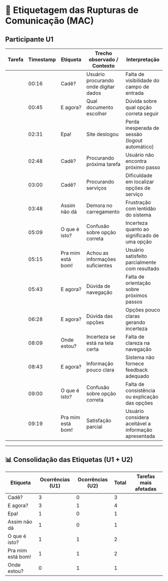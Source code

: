 # 📝 Etiquetagem das Rupturas de Comunicação (MAC)

## Participante U1

| Tarefa | Timestamp | Etiqueta       | Trecho observado / Contexto               | Interpretação |
|--------|-----------|----------------|-------------------------------------------|---------------|
|        | 00:16     | Cadê?          | Usuário procurando onde digitar dados     | Falta de visibilidade do campo de entrada |
|        | 00:45     | E agora?       | Qual documento escolher                   | Dúvida sobre qual opção correta seguir |
|        | 02:31     | Epa!           | Site deslogou                             | Perda inesperada de sessão (logout automático) |
|        | 02:48     | Cadê?          | Procurando próxima tarefa                 | Usuário não encontra próximo passo |
|        | 03:00     | Cadê?          | Procurando serviços                       | Dificuldade em localizar opções de serviço |
|        | 03:48     | Assim não dá   | Demora no carregamento                    | Frustração com lentidão do sistema |
|        | 05:09     | O que é isto?  | Confusão sobre opção correta              | Incerteza quanto ao significado de uma opção |
|        | 05:15     | Pra mim está bom! | Achou as informações suficientes        | Usuário satisfeito parcialmente com resultado |
|        | 05:43     | E agora?       | Dúvida de navegação                       | Falta de orientação sobre próximos passos |
|        | 06:28     | E agora?       | Dúvida das opções                         | Opções pouco claras gerando incerteza |
|        | 08:09     | Onde estou?    | Incerteza se está na tela certa           | Falta de clareza na navegação |
|        | 08:43     | E agora?       | Informação pouco clara                    | Sistema não fornece feedback adequado |
|        | 09:00     | O que é isto?  | Confusão sobre opção correta              | Falta de consistência ou explicação das opções |
|        | 09:19     | Pra mim está bom! | Satisfação parcial                      | Usuário considera aceitável a informação apresentada |

---

## 📊 Consolidação das Etiquetas (U1 + U2)

| Etiqueta         | Ocorrências (U1) | Ocorrências (U2) | Total | Tarefas mais afetadas|
|------------------|------------------|------------------|-------|----------------------|
| Cadê?            | 3                | 0                | 3     |                      |
| E agora?         | 3                | 1                | 4     |                      |
| Epa!             | 1                | 0                | 1     |                      |
| Assim não dá     | 1                | 0                | 1     |                      |
| O que é isto?    | 1                | 1                | 2     |                      |
| Pra mim está bom!| 1                | 1                | 2     |                      |
| Onde estou?      | 0                | 1                | 1     |                      |


